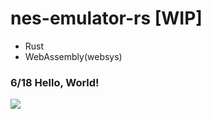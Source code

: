# nes-emulator-rs [WIP]
- Rust
- WebAssembly(websys)

### 6/18 Hello, World!
![](https://i.imgur.com/gfnCkEb.png)